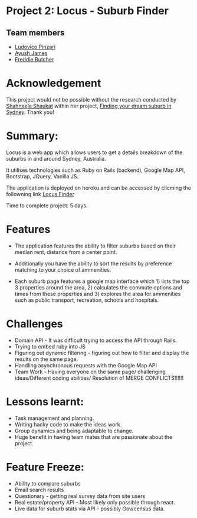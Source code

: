 # Project 2: Locus - Suburb Finder

## Team members
- [Ludovico Pinzari](https://github.com/lpinzari)
- [Ayush James](https://github.com/iwishjames)
- [Freddie Butcher](https://github.com/freddiebutcher)


# Acknowledgement
This project would not be possible without the research conducted by [Shahneela Shaukat](https://www.linkedin.com/in/shahneela-shaukat/) within her project, [Finding your dream suburb in Sydney](http://res.cloudinary.com/general-assembly-profiles/image/upload/v1550727233/wlmhp4pbnl5rxupkfzrn.pdf).
Thank you!

# Summary:
Locus is a web app which allows users to get a details breakdown of the suburbs in and around Sydney, Australia.

It utilises technologies such as Ruby on Rails (backend), Google Map API, Bootstrap, JQuery, Vanilla JS.

The application is deployed on heroku and can be accessed by clicming the followning link [Locus Finder](https://www.locosfinder.herokuapp.com)

Time to complete project: 5 days.

# Features
- The application features the ability to filter suburbs based on their median rent, distance from a center point.

- Additionally you have the ability to sort the results by preference matching to your choice of ammenities.

- Each suburb page features a google map interface which 1) lists  the top 3 properties around the area, 2) calculates the commute options and times from these properties and 3) explores the area for ammenities such as public transport, recreation, schools and hospitals.

# Challenges
- Domain API - It was difficult trying to access the API through Rails.
- Trying to embed ruby into JS
- Figuring out dynamic filtering - figuring out how to filter and display the results on the same page.
- Handling asynchronous requests with the Google Map API
- Team Work - Having everyone on the same page/ challenging ideas/Different coding abilities/ Resolution of MERGE CONFLICTS!!!!!!

# Lessons learnt:
- Task management and planning.
- Writing hacky code to make the ideas work.
- Group dynamics and being adaptable to change.
- Huge benefit in having team mates that are passionate about the project.


# Feature Freeze:
- Ability to compare suburbs
- Email search results
- Questionary - getting real survey data from site users
- Real estate/property API - Most likely only possible through react.
- Live data for suburb stats via API - possibly Gov/census data.
